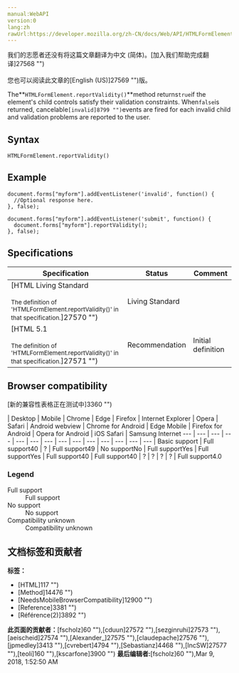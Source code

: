```yaml
---
manual:WebAPI
version:0
lang:zh
rawUrl:https://developer.mozilla.org/zh-CN/docs/Web/API/HTMLFormElement/reportValidity
---
```




<bdi>我们的志愿者还没有将这篇文章翻译为<bdi>中文 (简体)</bdi>。[加入我们帮助完成翻译]27568 "")<br></br>您也可以阅读此文章的[English (US)]27569 "")版。</bdi>






The**`HTMLFormElement.reportValidity()`**method returns`true`if the element&#39;s child controls satisfy their validation constraints. When`false`is returned, cancelable`[invalid]8799 "")`events are fired for each invalid child and validation problems are reported to the user.


## Syntax<a name="Syntax"></a>

```
HTMLFormElement.reportValidity()

```

## Example<a name="Example"></a>

```
document.forms["myform"].addEventListener('invalid', function() {
  //Optional response here.
}, false);

document.forms["myform"].addEventListener('submit', function() {
  document.forms["myform"].reportValidity();
}, false);
```

## Specifications<a name="Specifications"></a>

Specification | Status | Comment 
 ---  |  ---  |  ---  | 
[HTML Living Standard<br></br><small>The definition of &#39;HTMLFormElement.reportValidity()&#39; in that specification.</small>]27570 "") | Living Standard |  
[HTML 5.1<br></br><small>The definition of &#39;HTMLFormElement.reportValidity()&#39; in that specification.</small>]27571 "") | Recommendation | Initial definition 


## Browser compatibility<a name="Browser_compatibility"></a>
[新的兼容性表格正在测试中<i></i>]3360 "")

 | <abbr>Desktop<i></i></abbr> | <abbr>Mobile<i></i></abbr> 
 | <abbr>Chrome<i></i></abbr> | <abbr>Edge<i></i></abbr> | <abbr>Firefox<i></i></abbr> | <abbr>Internet Explorer<i></i></abbr> | <abbr>Opera<i></i></abbr> | <abbr>Safari<i></i></abbr> | <abbr>Android webview<i></i></abbr> | <abbr>Chrome for Android<i></i></abbr> | <abbr>Edge Mobile<i></i></abbr> | <abbr>Firefox for Android<i></i></abbr> | <abbr>Opera for Android<i></i></abbr> | <abbr>iOS Safari<i></i></abbr> | <abbr>Samsung Internet<i></i></abbr> 
 ---  |  ---  |  ---  |  ---  |  ---  |  ---  |  ---  |  ---  |  ---  |  ---  |  ---  |  ---  |  ---  |  ---  | 
Basic support | <abbr>Full support</abbr>40 | <abbr>?</abbr> | <abbr>Full support</abbr>49 | <abbr>No support</abbr>No | <abbr>Full support</abbr>Yes | <abbr>Full support</abbr>Yes | <abbr>Full support</abbr>40 | <abbr>Full support</abbr>40 | <abbr>?</abbr> | <abbr>?</abbr> | <abbr>?</abbr> | <abbr>?</abbr> | <abbr>Full support</abbr>4.0 


### Legend<a name="Legend"></a>
<dl><dt id=''><abbr>Full support</abbr></dt><dd>Full support</dd><dt id=''><abbr>No support</abbr></dt><dd>No support</dd><dt id=''><abbr>Compatibility unknown</abbr></dt><dd>Compatibility unknown</dd></dl>



## 文档标签和贡献者
**标签：**
* [HTML]117 "")
* [Method]14476 "")
* [NeedsMobileBrowserCompatibility]12900 "")
* [Reference]3381 "")
* [Référence(2)]3892 "")

**此页面的贡献者：**[fscholz]60 ""),[cduun]27572 ""),[sezginruhi]27573 ""),[aeischeid]27574 ""),[Alexander_]27575 ""),[claudepache]27576 ""),[jpmedley]3413 ""),[cvrebert]4794 ""),[Sebastianz]4468 ""),[IncSW]27577 ""),[teoli]160 ""),[kscarfone]3900 "")
**最后编辑者:**[fscholz]60 ""),<time>Mar 9, 2018, 1:52:50 AM</time>


